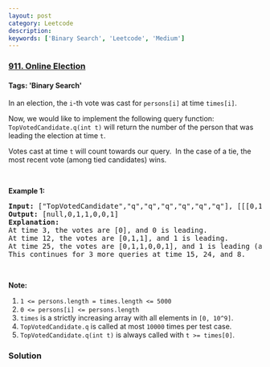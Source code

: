 ```yaml
---
layout: post
category: Leetcode
description: 
keywords: ['Binary Search', 'Leetcode', 'Medium']
---
```

### [911. Online Election](https://leetcode.com/problems/online-election)

#### Tags: 'Binary Search'

<div class="content__u3I1 question-content__JfgR"><div><p>In an election, the <code>i</code>-th vote was cast for <code>persons[i]</code> at time <code>times[i]</code>.</p>
<p>Now, we would like to implement the following query function: <code>TopVotedCandidate.q(int t)</code> will return the number of the person that was leading the election at time <code>t</code>.  </p>
<p>Votes cast at time <code>t</code> will count towards our query.  In the case of a tie, the most recent vote (among tied candidates) wins.</p>
<p> </p>
<div>
<p><strong>Example 1:</strong></p>
<pre><strong>Input: </strong><span id="example-input-1-1">["TopVotedCandidate","q","q","q","q","q","q"]</span>, <span id="example-input-1-2">[[[0,1,1,0,0,1,0],[0,5,10,15,20,25,30]],[3],[12],[25],[15],[24],[8]]</span>
<strong>Output: </strong><span id="example-output-1">[null,0,1,1,0,0,1]</span>
<strong>Explanation: </strong>
At time 3, the votes are [0], and 0 is leading.
At time 12, the votes are [0,1,1], and 1 is leading.
At time 25, the votes are [0,1,1,0,0,1], and 1 is leading (as ties go to the most recent vote.)
This continues for 3 more queries at time 15, 24, and 8.
</pre>
<p> </p>
<p><strong>Note:</strong></p>
<ol>
<li><code>1 &lt;= persons.length = times.length &lt;= 5000</code></li>
<li><code>0 &lt;= persons[i] &lt;= persons.length</code></li>
<li><code>times</code> is a strictly increasing array with all elements in <code>[0, 10^9]</code>.</li>
<li><code>TopVotedCandidate.q</code> is called at most <code>10000</code> times per test case.</li>
<li><code>TopVotedCandidate.q(int t)</code> is always called with <code>t &gt;= times[0]</code>.</li>
</ol>
</div>
</div></div>

### Solution
